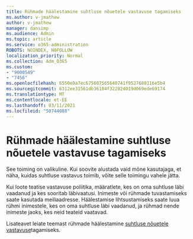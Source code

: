 ```yaml
---
title: Rühmade häälestamine suhtluse nõuetele vastavuse tagamiseks
ms.author: v-jmathew
author: v-jmathew
manager: dansimp
ms.audience: Admin
ms.topic: article
ms.service: o365-administration
ROBOTS: NOINDEX, NOFOLLOW
localization_priority: Normal
ms.collection: Adm_O365
ms.custom:
- "9000549"
- "7456"
ms.openlocfilehash: 6550e9a7ec675607565640741f9527688116e5b4
ms.sourcegitcommit: 6312ee31561db36104f32282d019d069ede69174
ms.translationtype: MT
ms.contentlocale: et-EE
ms.lasthandoff: 03/11/2021
ms.locfileid: "50744088"
---
```

# <a name="set-up-groups-for-communication-compliance"></a>Rühmade häälestamine suhtluse nõuetele vastavuse tagamiseks

See toiming on valikuline. Kui soovite alustada vaid mõne kasutajaga, et näha, kuidas suhtluse vastavus toimib, võite selle toimingu vahele jätta.  
  
Kui loote teatise vastavuse poliitika, määratlete, kes on oma suhtluse läbi vaadanud ja kes sooritab läbivaatusi. Inimeste või rühmade tuvastamiseks saate kasutada meiliaadresse. Häälestamise lihtsustamiseks saate luua rühmi inimestele, kes on oma suhtluse läbi vaadanud, ja rühmad nende inimeste jaoks, kes neid teateid vaatavad.  
  
Lisateavet leiate teemast rühmade häälestamine [suhtluse nõuetele vastavuse](https://go.microsoft.com/fwlink/?linkid=2129594)tagamiseks.

